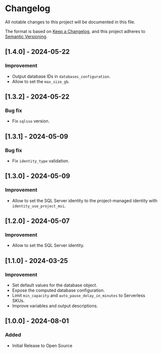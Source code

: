 <!-- markdownlint-disable-file MD024 MD041 -->
# Changelog

All notable changes to this project will be documented in this file.

The format is based on [Keep a Changelog](https://keepachangelog.com/en/1.0.0/),
and this project adheres to [Semantic Versioning](https://semver.org/spec/v2.0.0.html).

## [1.4.0] - 2024-05-22

### Improvement

- Output database IDs in `databases_configuration`.
- Allow to set the `max_size_gb`.

## [1.3.2] - 2024-05-22

### Bug fix

- Fix `sqlsso` version.

## [1.3.1] - 2024-05-09

### Bug fix

- Fix `identity_type` validation.

## [1.3.0] - 2024-05-09

### Improvement

- Allow to set the SQL Server identity to the project-managed identity with `identity_use_project_msi`.

## [1.2.0] - 2024-05-07

### Improvement

- Allow to set the SQL Server identity.

## [1.1.0] - 2024-03-25

### Improvement

- Set default values for the database object.
- Expose the computed database configuration.
- Limit `min_capacity` and `auto_pause_delay_in_minutes` to Serverless SKUs.
- Improve variables and output descriptions.

## [1.0.0] - 2024-08-01

### Added

- Initial Release to Open Source
